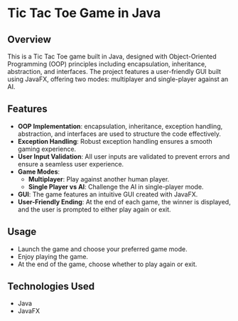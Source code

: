 # Tic Tac Toe Game in Java

## Overview
This is a Tic Tac Toe game built in Java, designed with Object-Oriented Programming (OOP) principles including encapsulation, inheritance, abstraction, and interfaces. The project features a user-friendly GUI built using JavaFX, offering two modes: multiplayer and single-player against an AI.

## Features
- **OOP Implementation**: encapsulation, inheritance, exception handling, abstraction, and interfaces are used to structure the code effectively.
- **Exception Handling**: Robust exception handling ensures a smooth gaming experience.
- **User Input Validation**: All user inputs are validated to prevent errors and ensure a seamless user experience.
- **Game Modes**:
  - **Multiplayer**: Play against another human player.
  - **Single Player vs AI**: Challenge the AI in single-player mode.
- **GUI**: The game features an intuitive GUI created with JavaFX.
- **User-Friendly Ending**: At the end of each game, the winner is displayed, and the user is prompted to either play again or exit.

## Usage
- Launch the game and choose your preferred game mode.
- Enjoy playing the game.
- At the end of the game, choose whether to play again or exit.

## Technologies Used
- Java
- JavaFX
